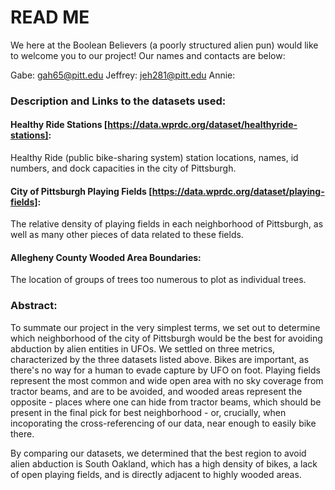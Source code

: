 # READ ME
We here at the Boolean Believers (a poorly structured alien pun) would like to welcome you to our project! Our names and contacts are below:

Gabe: gah65@pitt.edu
Jeffrey: jeh281@pitt.edu
Annie: 

### Description and Links to the datasets used:

#### Healthy Ride Stations [https://data.wprdc.org/dataset/healthyride-stations]: 
Healthy Ride (public bike-sharing system) station locations, names, id numbers, and dock capacities in the city of Pittsburgh.

#### City of Pittsburgh Playing Fields [https://data.wprdc.org/dataset/playing-fields]:
The relative density of playing fields in each neighborhood of Pittsburgh, as well as many other pieces of data related to these fields.

#### Allegheny County Wooded Area Boundaries:
The location of groups of trees too numerous to plot as individual trees.

### Abstract: 
To summate our project in the very simplest terms, we set out to determine which neighborhood of the city of Pittsburgh would be the best for avoiding abduction by alien entities in UFOs. We settled on three metrics, characterized by the three datasets listed above. Bikes are important, as there's no way for a human to evade capture by UFO on foot. Playing fields represent the most common and wide open area with no sky coverage from tractor beams, and are to be avoided, and wooded areas represent the opposite - places where one can hide from tractor beams, which should be present in the final pick for best neighborhood - or, crucially, when incoporating the cross-referencing of our data, near enough to easily bike there.

By comparing our datasets, we determined that the best region to avoid alien abduction is South Oakland, which has a high density of bikes, a lack of open playing fields, and is directly adjacent to highly wooded areas.
